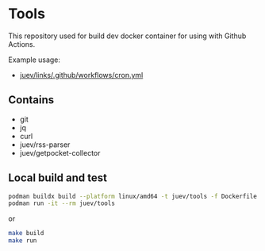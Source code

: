 # Tools

This repository used for build dev docker container for using with Github
Actions.

Example usage:
- [juev/links/.github/workflows/cron.yml](https://github.com/juev/links/blob/1939a6a41f7cc89f4f8527793e0d45cd235a8d3d/.github/workflows/cron.yml)

## Contains

- git
- jq
- curl
- juev/rss-parser
- juev/getpocket-collector

## Local build and test

```sh
podman buildx build --platform linux/amd64 -t juev/tools -f Dockerfile
podman run -it --rm juev/tools
```

or

```sh
make build
make run
```
